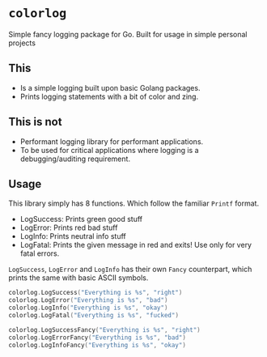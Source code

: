 # `colorlog`

Simple fancy logging package for Go. 
Built for usage in simple personal projects

## This
- Is a simple logging built upon basic Golang packages.
- Prints logging statements with a bit of color and zing.

## This is not
- Performant logging library for performant applications.
- To be used for critical applications where logging is a debugging/auditing requirement.

## Usage
This library simply has 8 functions.
Which follow the familiar `Printf` format.

- LogSuccess: Prints green good stuff
- LogError: Prints red bad stuff
- LogInfo: Prints neutral info stuff
- LogFatal: Prints the given message in red and exits! Use only for very fatal errors.

`LogSuccess`, `LogError` and `LogInfo` has their own `Fancy` counterpart, which prints the same with basic ASCII symbols.

```go
colorlog.LogSuccess("Everything is %s", "right")
colorlog.LogError("Everything is %s", "bad")
colorlog.LogInfo("Everything is %s", "okay")
colorlog.LogFatal("Everything is %s", "fucked")

colorlog.LogSuccessFancy("Everything is %s", "right")
colorlog.LogErrorFancy("Everything is %s", "bad")
colorlog.LogInfoFancy("Everything is %s", "okay")
```




